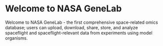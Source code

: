 # Welcome to NASA GeneLab

Welcome to NASA GeneLab - the first comprehensive space-related omics database; users can upload, download, share, store, and analyze spaceflight and spaceflight-relevant data from experiments using model organisms.
